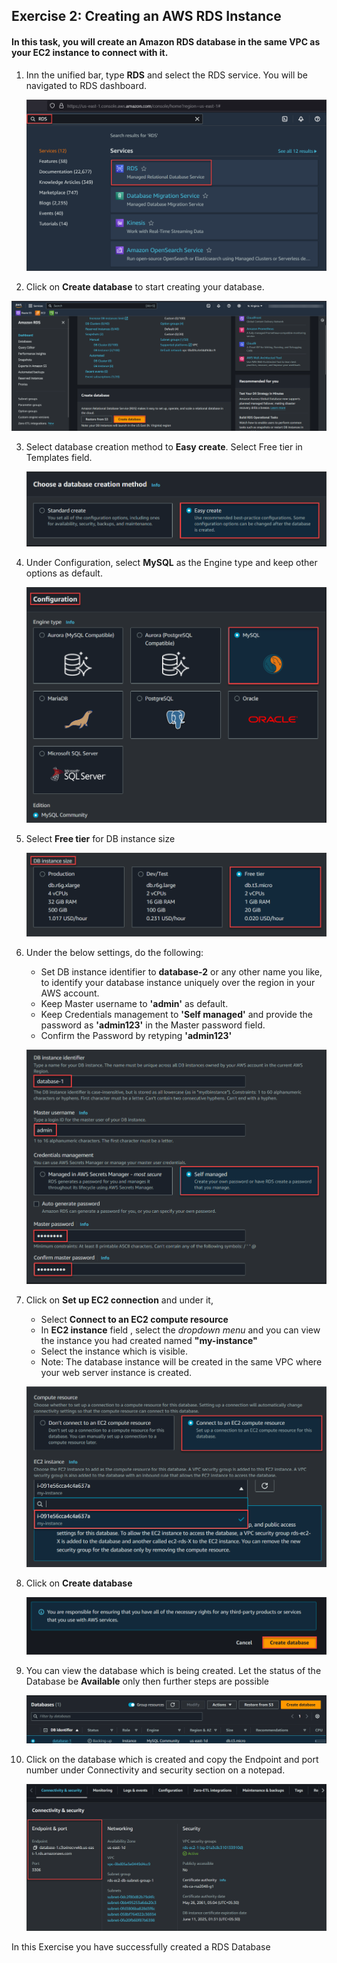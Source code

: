 ## Exercise 2: Creating an AWS RDS Instance

#### In this task, you will create an Amazon RDS database in the same VPC as your EC2 instance to connect with it.

1. Inn the unified bar, type **RDS** and select the RDS service. You will be navigated to RDS dashboard.

    ![](./images/img01.png)

2. Click on **Create database** to start creating your database.

 ![](./images/img02.png)

3. Select database creation method to **Easy create**.  Select Free tier in Templates field.

    ![](./images/img03.png)

4. Under Configuration, select **MySQL** as the Engine type and keep other options as default.

    ![](./images/img04.png)

5. Select **Free tier** for DB instance size 

    ![](./images/img05.png)

6. Under the below settings, do the following:
    - Set DB instance identifier to **database-2** or any other name you like, to identify your database instance uniquely over the region in your AWS account.
    - Keep Master username to **'admin'** as default.
    - Keep Credentials management to **'Self managed'** and provide the password as **'admin123'** in the Master password field.
    - Confirm the Password by retyping **'admin123'**

    ![](./images/img06.png)

7. Click on **Set up EC2 connection** and under it, 
    - Select **Connect to an EC2 compute resource** 
    - In **EC2 instance** field , select the *dropdown menu* and you can view the instance you had created named **"my-instance"**
    - Select the instance which is visible.
    - Note: The database instance will be created in the same VPC where your web server instance is created.

    ![](./images/img07.png)

8. Click on **Create database**

    ![](./images/img08.png)

9. You can view the database which is being created. Let the status of the Database be **Available** only then further steps are possible

    ![](./images/img09.png)

10. Click on the database which is created and copy the Endpoint and port number under Connectivity and security section on a notepad. 

    ![](./images/img10.png)

<validation step="60e7f64f-7c66-4ad4-ad8d-c62e8a6ea34d" />

In this Exercise you have successfully created a RDS Database
